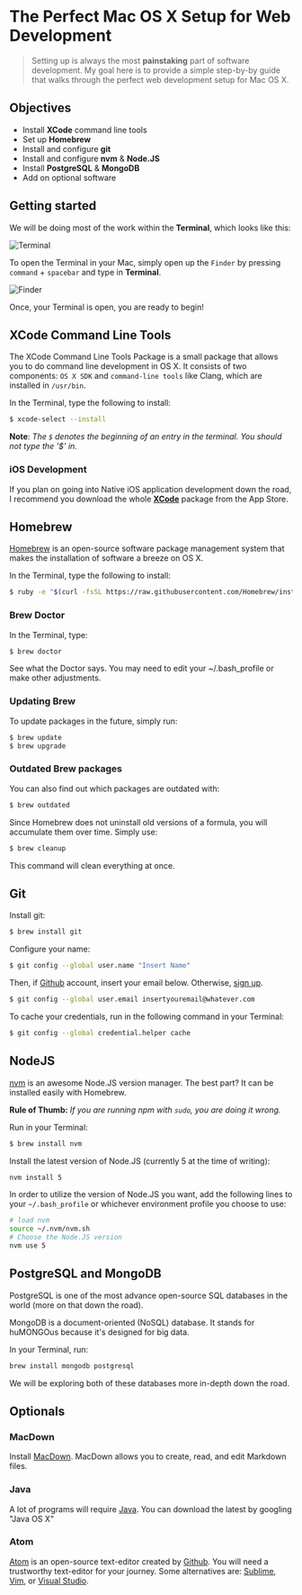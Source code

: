 # The Perfect Mac OS X Setup for Web Development

> Setting up is always the most **painstaking** part of software development. My goal here is to provide a simple step-by-by guide that walks through the perfect web development setup for Mac OS X. 

## Objectives

- Install **XCode** command line tools
- Set up **Homebrew**
- Install and configure **git**
- Install and configure **nvm** & **Node.JS**
- Install **PostgreSQL** & **MongoDB**
- Add on optional software

## Getting started

We will be doing most of the work within the **Terminal**, which looks like this: 

![Terminal](https://s3-us-west-1.amazonaws.com/stanleycyang-v2/Terminal.png-513031f6e74b7ae025f217c21535f9716ec9babd)

To open the Terminal in your Mac, simply open up the `Finder` by pressing `command` + `spacebar` and type in **Terminal**.

![Finder](https://s3-us-west-1.amazonaws.com/stanleycyang-v2/Finder.png-e42584b6019840aa9ffec4ace16c7d79c996120c)

Once, your Terminal is open, you are ready to begin!

## XCode Command Line Tools

The XCode Command Line Tools Package is a small  package that allows you to do command line development in OS X. It consists of two components: `OS X SDK` and `command-line tools` like Clang, which are installed in `/usr/bin`.

In the Terminal, type the following to install:

```bash
$ xcode-select --install
```

**Note**: *The `$` denotes the beginning of an entry in the terminal. You should not type the '$' in.*

### iOS Development

If you plan on going into Native iOS application development down the road, I recommend you download the whole **[XCode](https://developer.apple.com/xcode/)** package from the App Store.

## Homebrew

[Homebrew](http://brew.sh/) is an open-source software package management system that makes the installation of software a breeze on OS X. 

In the Terminal, type the following to install:

```bash
$ ruby -e "$(curl -fsSL https://raw.githubusercontent.com/Homebrew/install/master/install)"
```

### Brew Doctor

In the Terminal, type:

```bash
$ brew doctor
```

See what the Doctor says. You may need to edit your ~/.bash_profile or make other adjustments.

### Updating Brew

To update packages in the future, simply run:

```bash
$ brew update
$ brew upgrade
```

### Outdated Brew packages

You can also find out which packages are outdated with:

```bash
$ brew outdated
```

Since Homebrew does not uninstall old versions of a formula, you will accumulate them over time. Simply use:

```bash
$ brew cleanup
```

This command will clean everything at once.

## Git

Install git:

```bash
$ brew install git
```

Configure your name:

```bash
$ git config --global user.name "Insert Name"
```

Then, if [Github](https://github.com) account, insert your email below. Otherwise, [sign up](https://github.com/join).

```bash
$ git config --global user.email insertyouremail@whatever.com
```

To cache your credentials, run in the following command in your Terminal:

```bash
$ git config --global credential.helper cache
```

## NodeJS

[nvm](https://github.com/creationix/nvm) is an awesome Node.JS version manager. The best part? It can be installed easily with Homebrew.

**Rule of Thumb:** *If you are running npm with `sudo`, you are doing it wrong.*

Run in your Terminal: 

```bash
$ brew install nvm
```

Install the latest version of Node.JS (currently 5 at the time of writing):

```bash
nvm install 5
```

In order to utilize the version of Node.JS you want, add the following lines to your `~/.bash_profile` or whichever environment profile you choose to use:

```bash
# load nvm
source ~/.nvm/nvm.sh
# Choose the Node.JS version
nvm use 5
```

## PostgreSQL and MongoDB

PostgreSQL is one of the most advance open-source SQL databases in the world (more on that down the road).

MongoDB is a document-oriented (NoSQL) database. It stands for huMONGOus because it's designed for big data.

In your Terminal, run:

```bash
brew install mongodb postgresql
```

We will be exploring both of these databases more in-depth down the road.

## Optionals

### MacDown

Install [MacDown](http://macdown.uranusjr.com/). MacDown allows you to create, read, and edit Markdown files.

### Java

A lot of programs will require [Java](https://support.apple.com/kb/DL1572?locale=en_US). You can download the latest by googling "Java OS X"


### Atom

[Atom](https://atom.io/) is an open-source text-editor created by [Github](https://github.com). You will need a trustworthy text-editor for your journey. Some alternatives are: [Sublime](http://www.sublimetext.com/), [Vim](http://www.vim.org/), or [Visual Studio](https://www.visualstudio.com/downloads/download-visual-studio-vs).